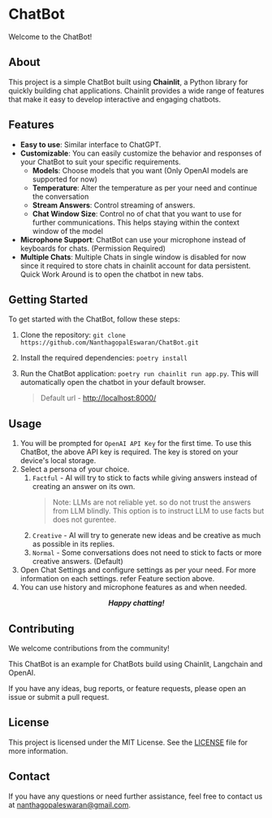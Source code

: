 # ChatBot

Welcome to the ChatBot!

## About

This project is a simple ChatBot built using **Chainlit**, a Python library for quickly building chat applications. Chainlit provides a wide range of features that make it easy to develop interactive and engaging chatbots.

## Features

- **Easy to use**: Similar interface to ChatGPT.
- **Customizable**: You can easily customize the behavior and responses of your ChatBot to suit your specific requirements.
  - **Models**: Choose models that you want (Only OpenAI models are supported for now)
  - **Temperature**: Alter the temperature as per your need and continue the conversation
  - **Stream Answers**: Control streaming of answers.
  - **Chat Window Size**: Control no of chat that you want to use for further communications. This helps staying within the context window of the model
- **Microphone Support**: ChatBot can use your microphone instead of keyboards for chats. (Permission Required)
- **Multiple Chats**: Multiple Chats in single window is disabled for now since it required to store chats in chainlit account for data persistent. Quick Work Around is to open the chatbot in new tabs.

## Getting Started

To get started with the ChatBot, follow these steps:

1. Clone the repository: `git clone https://github.com/NanthagopalEswaran/ChatBot.git`
2. Install the required dependencies: `poetry install`
3. Run the ChatBot application: `poetry run chainlit run app.py`. This will automatically open the chatbot in your default browser. 
   
    > Default url - [http://localhost:8000/](http://localhost:8000/)

## Usage

1. You will be prompted for `OpenAI API Key` for the first time. To use this ChatBot, the above API key is required. The key is stored on your device's local storage.
2. Select a persona of your choice.
   1. `Factful` - AI will try to stick to facts while giving answers instead of creating an answer on its own.
        > Note: LLMs are not reliable yet. so do not trust the answers from LLM blindly. This option is to instruct LLM to use facts but does not gurentee.
    2. `Creative` - AI will try to generate new ideas and be creative as much as possible in its replies.
    3. `Normal` - Some conversations does not need to stick to facts or more creative answers. (Default)
 3. Open Chat Settings and configure settings as per your need. For more information on each settings. refer Feature section above.
 4. You can use history and microphone features as and when needed.

<p align="center"><strong><em>Happy chatting!</em></strong></p>

## Contributing

We welcome contributions from the community! 

This ChatBot is an example for ChatBots build using Chainlit, Langchain and OpenAI.

If you have any ideas, bug reports, or feature requests, please open an issue or submit a pull request.

## License

This project is licensed under the MIT License. See the [LICENSE](LICENSE) file for more information.

## Contact

If you have any questions or need further assistance, feel free to contact us at nanthagopaleswaran@gmail.com.